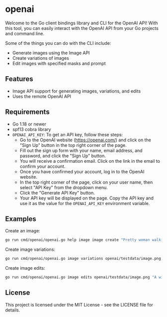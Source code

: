 # openai

Welcome to the Go client bindings library and CLI for the OpenAI API! With this tool, you can easily interact with the OpenAI API from your Go projects and command line.

Some of the things you can do with the CLI include:

* Generate images using the Image API
* Create variations of images
* Edit images with specified masks and prompt

## Features

* Image API support for generating images, variations, and edits
* Uses the remote OpenAI API

## Requirements

* Go 1.18 or newer
* spf13 cobra library
* `OPENAI_API_KEY`: To get an API key, follow these steps:
    * Go to the OpenAI website (https://openai.com/) and click on the "Sign Up" button in the top right corner of the page.
    * Fill out the sign up form with your name, email address, and password, and click the "Sign Up" button.
    * You will receive a confirmation email. Click on the link in the email to confirm your account.
    * Once you have confirmed your account, log in to the OpenAI website.
    * In the top right corner of the page, click on your user name, then select "API Key" from the dropdown menu.
    * Click the "Generate API Key" button.
    * Your API key will be displayed on the page. Copy the API key and use it as the value for the `OPENAI_API_KEY` environment variable.

## Examples

Create an image:

```bash
go run cmd/openai/openai.go help image image create "Pretty woman walking down the street."
```
Create image variations:

```bash
go run cmd/openai/openai.go image variations openai/testdata/image.png -n 2
```
Create image edits:

```bash
go run cmd/openai/openai.go image edits openai/testdata/image.png "A winter forest with a winding path." -m openai/testdata/mask.png -n 2
```

## License

This project is licensed under the MIT License - see the LICENSE file for details.
